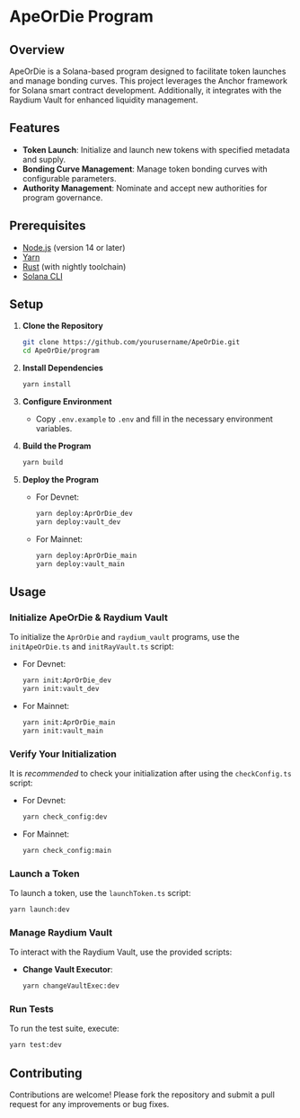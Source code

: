 # ApeOrDie Program

## Overview

ApeOrDie is a Solana-based program designed to facilitate token launches and manage bonding curves. This project leverages the Anchor framework for Solana smart contract development. Additionally, it integrates with the Raydium Vault for enhanced liquidity management.

## Features

- **Token Launch**: Initialize and launch new tokens with specified metadata and supply.
- **Bonding Curve Management**: Manage token bonding curves with configurable parameters.
- **Authority Management**: Nominate and accept new authorities for program governance.

## Prerequisites

- [Node.js](https://nodejs.org/) (version 14 or later)
- [Yarn](https://yarnpkg.com/)
- [Rust](https://www.rust-lang.org/tools/install) (with nightly toolchain)
- [Solana CLI](https://docs.solana.com/cli/install-solana-cli-tools)

## Setup

1. **Clone the Repository**

   ```bash
   git clone https://github.com/yourusername/ApeOrDie.git
   cd ApeOrDie/program
   ```

2. **Install Dependencies**

   ```bash
   yarn install
   ```

3. **Configure Environment**

   - Copy `.env.example` to `.env` and fill in the necessary environment variables.

4. **Build the Program**

   ```bash
   yarn build
   ```

5. **Deploy the Program**

   - For Devnet:

     ```bash
     yarn deploy:AprOrDie_dev
     yarn deploy:vault_dev
     ```

   - For Mainnet:

     ```bash
     yarn deploy:AprOrDie_main
     yarn deploy:vault_main
     ```

## Usage

### Initialize ApeOrDie & Raydium Vault

To initialize the `AprOrDie` and `raydium_vault` programs, use the `initApeOrDie.ts` and `initRayVault.ts` script:

- For Devnet:

  ```bash
  yarn init:AprOrDie_dev
  yarn init:vault_dev
  ```

- For Mainnet:

  ```bash
  yarn init:AprOrDie_main
  yarn init:vault_main
  ```

### Verify Your Initialization

It is _recommended_ to check your initialization after using the `checkConfig.ts` script:

- For Devnet:

  ```bash
  yarn check_config:dev
  ```

- For Mainnet:

  ```bash
  yarn check_config:main
  ```

### Launch a Token

To launch a token, use the `launchToken.ts` script:

```bash
yarn launch:dev
```

### Manage Raydium Vault

To interact with the Raydium Vault, use the provided scripts:

- **Change Vault Executor**:

  ```bash
  yarn changeVaultExec:dev
  ```

### Run Tests

To run the test suite, execute:

```bash
yarn test:dev
```

## Contributing

Contributions are welcome! Please fork the repository and submit a pull request for any improvements or bug fixes.
